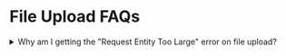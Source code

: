 # File Upload FAQs

<details>

<summary>Why am I getting the "Request Entity Too Large" error on file upload?</summary>

The error shown below is when the upload limit is less than the size of the file in rocket.chat.

<img src="/image (1011).png" alt="" data-size="original" />

If you are using nginx as your load balancer, it could be nginx limit that is throwing the following error not your rocket.chat limit.

<img src="/image (289) (1).png" alt="" data-size="original" />

Edit your Nginx configuration to increase the `client_max_body_size` value. Learn more [here](https://www.cyberciti.biz/faq/linux-unix-bsd-nginx-413-request-entity-too-large/).

Large file sizes can affect the Mongo sort operation follow [this guide](https://developerslogblog.wordpress.com/2019/11/27/mongodb-sort-how-to-fix-maximum-ram-exceeded-error/) to resolve it.

</details>
